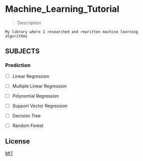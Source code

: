 # Machine_Learning_Tutorial

>Description

```My library where I researched and rewritten machine learning algorithms```

## SUBJECTS
### Prediction
- [ ] Linear Regression
- [ ] Multiple Linear Regression
- [ ] Polynomial Regression
- [ ] Support Vector Regression
- [ ] Decision Tree
- [ ] Random Forest


## License
[MIT](https://choosealicense.com/licenses/mit/)
